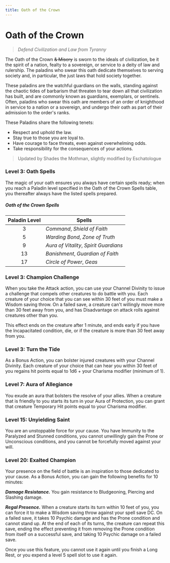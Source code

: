 ```yaml
---
title: Oath of the Crown
---
```


# Oath of the Crown 

> *Defend Civilization and Law from Tyranny*

The Oath of the Crown ~~& Misery~~ is sworn to the ideals of civilization, be it the spirit of a nation, fealty to a sovereign, or service to a deity of law and rulership. The paladins who swear this oath dedicate themselves to serving society and, in particular, the just laws that hold society together. 

These paladins are the watchful guardians on the walls, standing against the chaotic tides of barbarism that threaten to tear down all that civilization has built, and are commonly known as guardians, exemplars, or sentinels. Often, paladins who swear this oath are members of an order of knighthood in service to a nation or a sovereign, and undergo their oath as part of their admission to the order's ranks.

These Paladins share the following tenets:
- Respect and uphold the law.
- Stay true to those you are loyal to.
- Have courage to face threats, even against overwhelming odds.
- Take responsibility for the consequences of your actions. 

> Updated by Shades the Mothman, slightly modified by Eschatologue

### Level 3: Oath Spells

The magic of your oath ensures you always have certain spells ready; when you reach a Paladin level specified in the Oath of the Crown Spells table, you thereafter always have the listed spells prepared.

##### Oath of the Crown Spells

| Paladin Level | Spells |
|:-:|---|
| 3 | *Command*, *Shield of Faith* |
| 5 | *Warding Bond*, *Zone of Truth* |
| 9 | *Aura of Vitality*, *Spirit Guardians* |
| 13 | *Banishment*, *Guardian of Faith* |
| 17 | *Circle of Power*, *Geas* |

### Level 3: Champion Challenge

When you take the Attack action, you can use your Channel Divinity to issue a challenge that compels other creatures to do battle with you. Each creature of your choice that you can see within 30 feet of you must make a Wisdom saving throw. On a failed save, a creature can't willingly move more than 30 feet away from you, and has Disadvantage on attack rolls against creatures other than you. 

This effect ends on the creature after 1 minute, and ends early if you have the Incapacitated condition, die, or if the creature is more than 30 feet away from you.

### Level 3: Turn the Tide

As a Bonus Action, you can bolster injured creatures with your Channel Divinity. Each creature of your choice that can hear you within 30 feet of you regains hit points equal to 1d6 + your Charisma modifier (minimum of 1).

### Level 7: Aura of Allegiance

You exude an aura that bolsters the resolve of your allies. When a creature that is friendly to you starts its turn in your Aura of Protection, you can grant that creature Temporary Hit points equal to your Charisma modifier.

### Level 15: Unyielding Saint

You are an unstoppable force for your cause. You have Immunity to the Paralyzed and Stunned conditions, you cannot unwillingly gain the Prone or Unconscious conditions, and you cannot be forcefully moved against your will.

### Level 20: Exalted Champion

Your presence on the field of battle is an inspiration to those dedicated to your cause. As a Bonus Action, you can gain the following benefits for 10 minutes:

***Damage Resistance.*** You gain resistance to Bludgeoning, Piercing and Slashing damage.

***Regal Presence.*** When a creature starts its turn within 10 feet of you, you can force it to make a Wisdom saving throw against your spell save DC. On a failed save, it takes 10 Psychic damage and has the Prone condition and cannot stand up. At the end of each of its turns, the creature can repeat this save, ending the effect preventing it from removing the Prone condition from itself on a successful save, and taking 10 Psychic damage on a failed save.

Once you use this feature, you cannot use it again until you finish a Long Rest, or you expend a level 5 spell slot to use it again.
